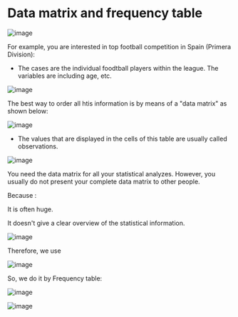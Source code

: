 # Data matrix and frequency table


![image](https://github.com/user-attachments/assets/46ffb70a-056f-478f-a278-0f05c4e8b982)

For example, you are interested in top football competition in Spain (Primera Division):

- The cases are the individual foodtball players within the league. The variables are including age, etc.

![image](https://github.com/user-attachments/assets/5f48af5c-7715-499b-b856-dbbe1c7fd776)

The best way to order all htis information is by means of a "data matrix" as shown below:

![image](https://github.com/user-attachments/assets/1604885c-df46-489c-a9a9-d105507d78a2)

- The values that are displayed in the cells of this table are usually called observations.

![image](https://github.com/user-attachments/assets/fe986960-b4f0-4b73-85f2-dd29cb7535ed)

You need the data matrix for all your statistical analyzes. However, you usually do not present your complete data matrix to other people.

 Because :
 
 It is often huge. 
 
It doesn't give a clear overview of the statistical information.

![image](https://github.com/user-attachments/assets/4e2c5d4f-3a99-458e-8575-bc3c59595b92)

Therefore, we use

![image](https://github.com/user-attachments/assets/572a6a03-c7a6-4289-854a-cc05d54b42f4)

So, we do it by Frequency table:

![image](https://github.com/user-attachments/assets/62b840bc-34da-452e-8fa6-4c9b287cec6f)

![image](https://github.com/user-attachments/assets/3915a417-b0ff-4170-8c77-4caa906283d7)



